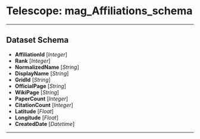 # Telescope: mag_Affiliations_schema
- - - 
## Dataset Schema

+ **AffiliationId** [*Integer*]
+ **Rank** [*Integer*]
+ **NormalizedName** [*String*]
+ **DisplayName** [*String*]
+ **GridId** [*String*]
+ **OfficialPage** [*String*]
+ **WikiPage** [*String*]
+ **PaperCount** [*Integer*]
+ **CitationCount** [*Integer*]
+ **Latitude** [*Float*]
+ **Longitude** [*Float*]
+ **CreatedDate** [*Datetime*]
- - - 
